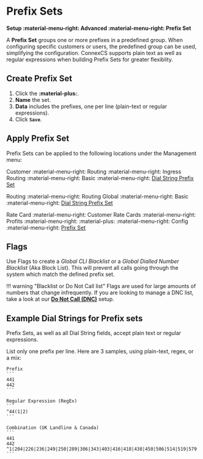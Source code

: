 # Prefix Sets
**Setup :material-menu-right: Advanced :material-menu-right: Prefix Set**

A **Prefix Set** groups one or more prefixes in a predefined group. When configuring specific customers or users, the predefined group can be used, simplifying the configuration. ConnexCS supports plain text as well as regular expressions when building Prefix Sets for greater flexiblity. 

## Create Prefix Set
1. Click the **:material-plus:**.
1. **Name** the set. 
1. **Data** includes the prefixes, one per line (plain-text or regular expressions). 
1. Click **`Save`**. 

## Apply Prefix Set
Prefix Sets can be applied to the following locations under the Management menu:

Customer :material-menu-right: Routing :material-menu-right: Ingress Routing :material-menu-right: Basic :material-menu-right: [Dial String Prefix Set](https://docs.connexcs.com/customer/routing/#basic)

Routing :material-menu-right: Routing Global :material-menu-right: Basic :material-menu-right: [Dial String Prefix Set](https://docs.connexcs.com/global-routing/)

Rate Card :material-menu-right: Customer Rate Cards :material-menu-right: Profits :material-menu-right: :material-plus: :material-menu-right: Config :material-menu-right: [Prefix Set](https://docs.connexcs.com/customer-ratecard/#main-tab)

## Flags
Use Flags to create a *Global CLI Blacklist* or a *Global Dialled Number Blacklist* (Aka Block List). This will prevent all calls going through the system which match the defined prefix set. 

!!! warning "Blacklist or Do Not Call list"
    Flags are used for large amounts of numbers that change infrequently. If you are looking to manage a DNC list, take a look at our [**Do Not Call (DNC)**](https://docs.connexcs.com/dnc/) setup.
    
 
## Example Dial Strings for Prefix sets
Prefix Sets, as well as all Dial String fields, accept plain text or regular expressions. 
 
List only one prefix per line. Here are 3 samples, using plain-text, regex, or a mix:

    Prefix
    ```
    441
    442
    ```

    Regular Expression (RegEx)
    ```
    ^44(1|2)
    ```

    Combination (UK Landline & Canada)
    ```
    441
    442
    ^1(204|226|236|249|250|289|306|343|403|416|418|438|450|506|514|519|579|581|587|604|613|647|705|709|778|780|807|819|867|902|905)
    ```
